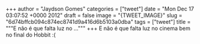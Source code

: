 
+++
author = "Jaydson Gomes"
categories = ["tweet"]
date = "Mon Dec 17 03:07:52 +0000 2012"
draft = false
image = "{TWEET_IMAGE}"
slug = "6d74bffcb094c874ec8741d9a416d6b5103a0dba"
tags = ["tweet"]
title = """E não é que falta luz no ..."""
+++
E não é que falta luz no cinema bem no final do Hobbit :(
